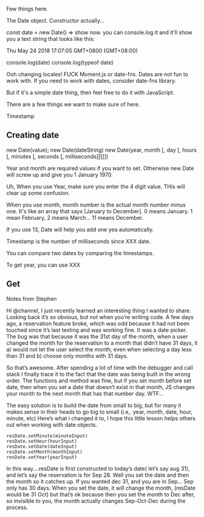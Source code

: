 Few things here.

The Date object. Constructor actually...

const date = new Date() => show now. you can console.log it and it'll show you a text string that looks like this:

Thu May 24 2018 17:07:05 GMT+0800 (GMT+08:00)

console.log(date)
console.log(typeof date)

Ooh changing locales! FUCK Moment.js or date-fns. Dates are not fun to work with. If you need to work with dates, consider date-fns library.

But if it's a simple date thing, then feel free to do it with JavaScript.

There are a few things we want to make sure of here.

Timestamp

## Creating date

new Date(value);
new Date(dateString)
new Date(year, month [, day [, hours [, minutes [, seconds [, milliseconds]]]]])

Year and month are required values if you want to set. Otherwise new Date will screw up and give you 1 January 1970.

Uh, When you use Year, make sure you enter the 4 digit value. THis will clear up some confusion.

When you use month, month number is the actual month number minus one. It's like an array that says [Jaruary to December]. 0 means January. 1 mean February, 2 means March... 11 means December.

If you use 13, Date will help you add one yea automatically.

Timestamp is the number of milliseconds since XXX date.

You can compare two dates by comparing the timestamps.

To get year, you can use XXX



## Get

Notes from Stephen

Hi @channel, I just recently learned an interesting thing I wanted to share. Looking back it’s so obvious, but not when you’re writing code. A few days ago, a reservation feature broke, which was odd because it had not been touched since it’s last testing and was working fine. It was a date picker. The bug was that because it was the 31st day of the month, when a user changed the month for the reservation to a month that didn’t have 31 days, it a) would not let the user select the month, even when selecting a day less than 31 and b) choose only months with 31 days.

So that’s awesome. After spending a lot of time with the debugger and call stack I finally trace it to the fact that the date was being built in the wrong order. The functions and method was fine, but if you set month before set date, then when you set a date that doesn’t exist in that month, JS changes your month to the next month that has that number day. WTF…

The easy solution is to build the date from small to big, but for many it makes sense in their heads to go big to small (i.e,. year, month, date, hour, minute, etc)
Here’s what i changed it to, I hope this little lesson helps others out when working with date objects.

```const resDate = new Date()
resDate.setMinute(minuteInput)
resDate.setHour(hourInput)
resDate.setDate(dateInput)
resDate.setMonth(monthInput)
resDate.setYear(yearInput)
```

In this way….resDate is first constructed to today’s date( let’s say aug 31), and let’s say the reservation is for Sep 28.  Well you set the date and then the month so it catches up.  If you wanted dec 31, and you are in Sep… Sep only has 30 days. When you set the date, it will change the month, (resDate would be 31 Oct) but that’s ok because then you set the month to Dec after, so invisible to you, the month actually changes Sep-Oct-Dec during the process.
